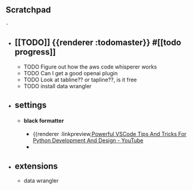 ## Scratchpad
	-
- ## [[TODO]] {{renderer :todomaster}} #[[todo progress]]
	- TODO Figure out how the aws code whisperer works
	- TODO  Can I get a good openai plugin
	- TODO Look at tabline?? or tapline??, is it free
	- TODO install data wrangler
- ## settings
	- #### black formatter
		- {{renderer :linkpreview,[Powerful VSCode Tips And Tricks For Python Development And Design - YouTube](https://youtu.be/fj2tuTIcUys?si=teDGSSNKbpB13U0Q&t=446}})
		-
- ## extensions
	- data wrangler